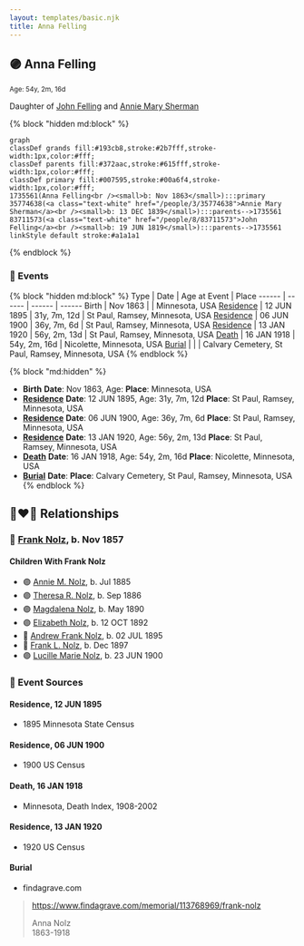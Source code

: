 ```yaml
---
layout: templates/basic.njk
title: Anna Felling
---
```

## 🟣 Anna Felling
<small>Age: 54y, 2m, 16d</small>

Daughter of [John Felling](/people/8/83711573) and [Annie Mary Sherman](/people/3/35774638)

{% block "hidden md:block" %}
```mermaid
graph
classDef grands fill:#193cb8,stroke:#2b7fff,stroke-width:1px,color:#fff;
classDef parents fill:#372aac,stroke:#615fff,stroke-width:1px,color:#fff;
classDef primary fill:#007595,stroke:#00a6f4,stroke-width:1px,color:#fff;
1735561(Anna Felling<br /><small>b: Nov 1863</small>):::primary
35774638(<a class="text-white" href="/people/3/35774638">Annie Mary Sherman</a><br /><small>b: 13 DEC 1839</small>):::parents-->1735561
83711573(<a class="text-white" href="/people/8/83711573">John Felling</a><br /><small>b: 19 JUN 1819</small>):::parents-->1735561
linkStyle default stroke:#a1a1a1
```
{% endblock %}

### 📆 Events

{% block "hidden md:block" %}
Type | Date | Age at Event | Place
------ | ------ | ------ | ------
Birth | Nov 1863 |  | Minnesota, USA
[Residence](#event-event-0) | 12 JUN 1895 | 31y, 7m, 12d | St Paul, Ramsey, Minnesota, USA
[Residence](#event-event-1) | 06 JUN 1900 | 36y, 7m, 6d | St Paul, Ramsey, Minnesota, USA
[Residence](#event-event-2) | 13 JAN 1920 | 56y, 2m, 13d | St Paul, Ramsey, Minnesota, USA
[Death](#event-event-7) | 16 JAN 1918 | 54y, 2m, 16d | Nicolette, Minnesota, USA
[Burial](#event-event-8) |  |  | Calvary Cemetery, St Paul, Ramsey, Minnesota, USA
{% endblock %}

{% block "md:hidden" %}
- **Birth**
**Date**: Nov 1863, Age:
**Place**: Minnesota, USA
- **[Residence](#event-event-0)**
**Date**: 12 JUN 1895, Age: 31y, 7m, 12d
**Place**: St Paul, Ramsey, Minnesota, USA
- **[Residence](#event-event-1)**
**Date**: 06 JUN 1900, Age: 36y, 7m, 6d
**Place**: St Paul, Ramsey, Minnesota, USA
- **[Residence](#event-event-2)**
**Date**: 13 JAN 1920, Age: 56y, 2m, 13d
**Place**: St Paul, Ramsey, Minnesota, USA
- **[Death](#event-event-7)**
**Date**: 16 JAN 1918, Age: 54y, 2m, 16d
**Place**: Nicolette, Minnesota, USA
- **[Burial](#event-event-8)**
**Date**:
**Place**: Calvary Cemetery, St Paul, Ramsey, Minnesota, USA
{% endblock %}

## 👩‍❤️‍👨 Relationships

### 🔵 [Frank Nolz](/people/6/61628928), b. Nov 1857

#### Children With Frank Nolz
* 🟣 [Annie M. Nolz](/people/9/95147455), b. Jul 1885
* 🟣 [Theresa R. Nolz](/people/5/50924540), b. Sep 1886
* 🟣 [Magdalena Nolz](/people/7/73853224), b. May 1890
* 🟣 [Elizabeth Nolz](/people/3/37387446), b. 12 OCT 1892
* 🔵 [Andrew Frank Nolz](/people/2/26908800), b. 02 JUL 1895
* 🔵 [Frank L. Nolz](/people/9/95132139), b. Dec 1897
* 🟣 [Lucille Marie Nolz](/people/5/51370797), b. 23 JUN 1900
### 📰 Event Sources

#### <a id="event-event-0"></a> Residence, 12 JUN 1895
* 1895 Minnesota State Census

#### <a id="event-event-1"></a> Residence, 06 JUN 1900
* 1900 US Census

#### <a id="event-event-7"></a> Death, 16 JAN 1918
* Minnesota, Death Index, 1908-2002

#### <a id="event-event-2"></a> Residence, 13 JAN 1920
* 1920 US Census

#### <a id="event-event-8"></a> Burial
* findagrave.com
>   
  > https://www.findagrave.com/memorial/113768969/frank-nolz  
  >   
  > Anna Nolz  
  > 1863-1918
